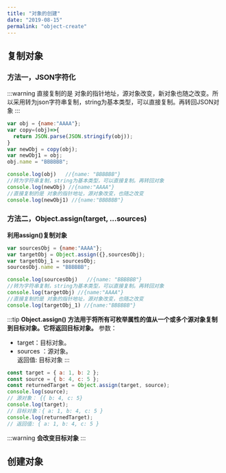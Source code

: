 ```yaml
---
title: "对象的创建"
date: "2019-08-15"
permalink: "object-create"
---
```

## 复制对象
### 方法一，JSON字符化
:::warning
直接复制的是 对象的指针地址，源对象改变，新对象也随之改变。所以采用转为json字符串复制，string为基本类型，可以直接复制。再转回JSON对象
:::
```js
var obj = {name:"AAAA"};
var copy=(obj)=>{
  return JSON.parse(JSON.stringify(obj));
}
var newObj = copy(obj);
var newObj1 = obj;
obj.name = "BBBBBB";

console.log(obj)   //{name: "BBBBBB"}
//转为字符串复制，string为基本类型，可以直接复制。再转回对象
console.log(newObj) //{name:"AAAA"}
//直接复制的是 对象的指针地址，源对象改变，也随之改变
console.log(newObj1) //{name:"BBBBBB"}
```

### 方法二，Object.assign(target, ...sources)
__利用assign()复制对象__

```js
var sourcesObj = {name:"AAAA"};
var targetObj = Object.assign({},sourcesObj);
var targetObj_1 = sourcesObj;
sourcesObj.name = "BBBBBB";

console.log(sourcesObj)   //{name: "BBBBBB"}
//转为字符串复制，string为基本类型，可以直接复制。再转回对象
console.log(targetObj) //{name:"AAAA"}
//直接复制的是 对象的指针地址，源对象改变，也随之改变
console.log(targetObj_1) //{name:"BBBBBB"}
```
:::tip
__Object.assign() 方法用于将所有可枚举属性的值从一个或多个源对象复制到目标对象。它将返回目标对象。__
参数：
- target：目标对象。
- sources ：源对象。  
返回值: 目标对象
:::
```js
const target = { a: 1, b: 2 };
const source = { b: 4, c: 5 };
const returnedTarget = Object.assign(target, source);
console.log(source);
// 源对象： {{ b: 4, c: 5}
console.log(target);
// 目标对象：{ a: 1, b: 4, c: 5 }
console.log(returnedTarget);
// 返回值: { a: 1, b: 4, c: 5 }
```
:::warning
__会改变目标对象__
:::


## 创建对象
